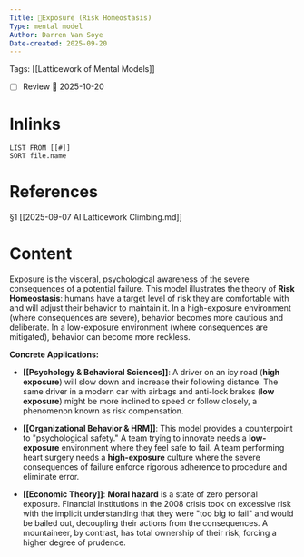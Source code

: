 ```yaml
---
Title: 🧩Exposure (Risk Homeostasis)
Type: mental model 
Author: Darren Van Soye 
Date-created: 2025-09-20
---
```

Tags: [[Latticework of Mental Models]]

- [ ] Review 📅 2025-10-20
    
# Inlinks

```dataview
LIST FROM [[#]]
SORT file.name
```

# References

§1 [[2025-09-07 AI Latticework Climbing.md]]

# Content

Exposure is the visceral, psychological awareness of the severe consequences of a potential failure. This model illustrates the theory of **Risk Homeostasis**: humans have a target level of risk they are comfortable with and will adjust their behavior to maintain it. In a high-exposure environment (where consequences are severe), behavior becomes more cautious and deliberate. In a low-exposure environment (where consequences are mitigated), behavior can become more reckless.

**Concrete Applications:**

- **[[Psychology & Behavioral Sciences]]**: A driver on an icy road (**high exposure**) will slow down and increase their following distance. The same driver in a modern car with airbags and anti-lock brakes (**low exposure**) might be more inclined to speed or follow closely, a phenomenon known as risk compensation.
    
- **[[Organizational Behavior & HRM]]**: This model provides a counterpoint to "psychological safety." A team trying to innovate needs a **low-exposure** environment where they feel safe to fail. A team performing heart surgery needs a **high-exposure** culture where the severe consequences of failure enforce rigorous adherence to procedure and eliminate error.
    
- **[[Economic Theory]]**: **Moral hazard** is a state of zero personal exposure. Financial institutions in the 2008 crisis took on excessive risk with the implicit understanding that they were "too big to fail" and would be bailed out, decoupling their actions from the consequences. A mountaineer, by contrast, has total ownership of their risk, forcing a higher degree of prudence.